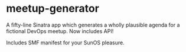 # meetup-generator

A fifty-line Sinatra app which generates a wholly plausible agenda for
a fictional DevOps meetup. Now includes API!

Includes SMF manifest for your SunOS pleasure.
